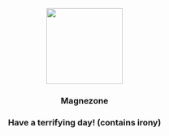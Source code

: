 <p align="center">
    <img src="https://raw.githubusercontent.com/PokeAPI/sprites/master/sprites/pokemon/462.png" width="150" height="150">
</p>
<h3 align="center"> <b>Magnezone</b></h3>
<h3 align="center">Have a terrifying day! (contains irony)</h3>
